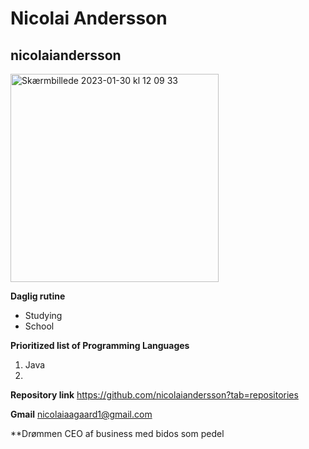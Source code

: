 # Nicolai Andersson 
## nicolaiandersson
<img width="333" alt="Skærmbillede 2023-01-30 kl  12 09 33" src="https://user-images.githubusercontent.com/113049347/215461310-7833ff2b-385c-4d67-aaaf-bf5a5e6bfb6e.png">

**Daglig rutine**
* Studying
* School

**Prioritized list of Programming Languages**
1. Java
2.

**Repository link**
https://github.com/nicolaiandersson?tab=repositories

**Gmail**
nicolaiaagaard1@gmail.com

**Drømmen
CEO af business med bidos som pedel
